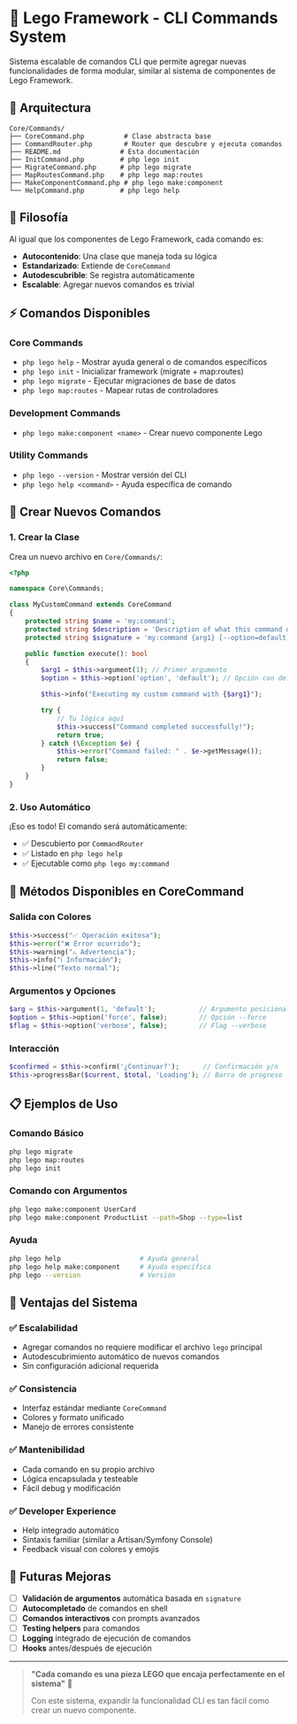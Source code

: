 # 🧱 Lego Framework - CLI Commands System

Sistema escalable de comandos CLI que permite agregar nuevas funcionalidades de forma modular, similar al sistema de componentes de Lego Framework.

## 📁 Arquitectura

```
Core/Commands/
├── CoreCommand.php          # Clase abstracta base
├── CommandRouter.php        # Router que descubre y ejecuta comandos
├── README.md               # Esta documentación
├── InitCommand.php         # php lego init
├── MigrateCommand.php      # php lego migrate
├── MapRoutesCommand.php    # php lego map:routes
├── MakeComponentCommand.php # php lego make:component
└── HelpCommand.php         # php lego help
```

## 🎯 Filosofía

Al igual que los componentes de Lego Framework, cada comando es:
- **Autocontenido**: Una clase que maneja toda su lógica
- **Estandarizado**: Extiende de `CoreCommand`
- **Autodescubrible**: Se registra automáticamente
- **Escalable**: Agregar nuevos comandos es trivial

## ⚡ Comandos Disponibles

### Core Commands
- `php lego help` - Mostrar ayuda general o de comandos específicos
- `php lego init` - Inicializar framework (migrate + map:routes)
- `php lego migrate` - Ejecutar migraciones de base de datos
- `php lego map:routes` - Mapear rutas de controladores

### Development Commands
- `php lego make:component <name>` - Crear nuevo componente Lego

### Utility Commands
- `php lego --version` - Mostrar versión del CLI
- `php lego help <command>` - Ayuda específica de comando

## 🔧 Crear Nuevos Comandos

### 1. Crear la Clase

Crea un nuevo archivo en `Core/Commands/`:

```php
<?php

namespace Core\Commands;

class MyCustomCommand extends CoreCommand
{
    protected string $name = 'my:command';
    protected string $description = 'Description of what this command does';
    protected string $signature = 'my:command {arg1} [--option=default]';

    public function execute(): bool
    {
        $arg1 = $this->argument(1); // Primer argumento
        $option = $this->option('option', 'default'); // Opción con default

        $this->info("Executing my custom command with {$arg1}");

        try {
            // Tu lógica aquí
            $this->success("Command completed successfully!");
            return true;
        } catch (\Exception $e) {
            $this->error("Command failed: " . $e->getMessage());
            return false;
        }
    }
}
```

### 2. Uso Automático

¡Eso es todo! El comando será automáticamente:
- ✅ Descubierto por `CommandRouter`
- ✅ Listado en `php lego help`
- ✅ Ejecutable como `php lego my:command`

## 🎨 Métodos Disponibles en CoreCommand

### Salida con Colores
```php
$this->success("✅ Operación exitosa");
$this->error("❌ Error ocurrido");
$this->warning("⚠️ Advertencia");
$this->info("ℹ️ Información");
$this->line("Texto normal");
```

### Argumentos y Opciones
```php
$arg = $this->argument(1, 'default');           // Argumento posicional
$option = $this->option('force', false);        // Opción --force
$flag = $this->option('verbose', false);        // Flag --verbose
```

### Interacción
```php
$confirmed = $this->confirm('¿Continuar?');      // Confirmación y/n
$this->progressBar($current, $total, 'Loading'); // Barra de progreso
```

## 📋 Ejemplos de Uso

### Comando Básico
```bash
php lego migrate
php lego map:routes
php lego init
```

### Comando con Argumentos
```bash
php lego make:component UserCard
php lego make:component ProductList --path=Shop --type=list
```

### Ayuda
```bash
php lego help                    # Ayuda general
php lego help make:component     # Ayuda específica
php lego --version               # Versión
```

## 🔄 Ventajas del Sistema

### ✅ **Escalabilidad**
- Agregar comandos no requiere modificar el archivo `lego` principal
- Autodescubrimiento automático de nuevos comandos
- Sin configuración adicional requerida

### ✅ **Consistencia**
- Interfaz estándar mediante `CoreCommand`
- Colores y formato unificado
- Manejo de errores consistente

### ✅ **Mantenibilidad**
- Cada comando en su propio archivo
- Lógica encapsulada y testeable
- Fácil debug y modificación

### ✅ **Developer Experience**
- Help integrado automático
- Sintaxis familiar (similar a Artisan/Symfony Console)
- Feedback visual con colores y emojis

## 🎯 Futuras Mejoras

- [ ] **Validación de argumentos** automática basada en `signature`
- [ ] **Autocompletado** de comandos en shell
- [ ] **Comandos interactivos** con prompts avanzados
- [ ] **Testing helpers** para comandos
- [ ] **Logging** integrado de ejecución de comandos
- [ ] **Hooks** antes/después de ejecución

---

> **"Cada comando es una pieza LEGO que encaja perfectamente en el sistema"** 🧱
>
> Con este sistema, expandir la funcionalidad CLI es tan fácil como crear un nuevo componente.